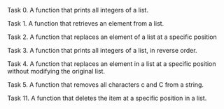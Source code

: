 Task 0.
A function that prints all integers of a list.

Task 1.
A function that retrieves an element from a list.

Task 2.
A function that replaces an element of a list at a specific position

Task 3.
A function that prints all integers of a list, in reverse order.

Task 4.
A function that replaces an element in a list at a specific position without modifying the original list.

Task 5.
A function that removes all characters c and C from a string.

Task 11.
A function that deletes the item at a specific position in a list.
